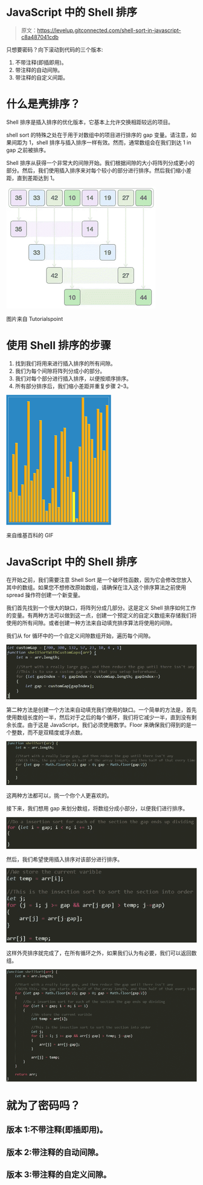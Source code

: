 # JavaScript 中的 Shell 排序

> 原文：<https://levelup.gitconnected.com/shell-sort-in-javascript-c8a487041cdb>

只想要密码？向下滚动到代码的三个版本:

1.  不带注释(即插即用)。
2.  带注释的自动间隙。
3.  带注释的自定义间距。

# 什么是壳排序？

Shell 排序是插入排序的优化版本，它基本上允许交换相距较远的项目。

shell sort 的特殊之处在于用于对数组中的项目进行排序的 gap 变量。请注意，如果间距为 1，shell 排序与插入排序一样有效。然而，通常数组会在我们到达 1 in gap 之前被排序。

Shell 排序从获得一个非常大的间隙开始。我们根据间隙的大小将阵列分成更小的部分。然后，我们使用插入排序来对每个较小的部分进行排序。然后我们缩小差距，直到差距达到 1。

![](img/c09259aed0750730a85fd29318b9500a.png)

图片来自 Tutorialspoint

# 使用 Shell 排序的步骤

1.  找到我们将用来进行插入排序的所有间隙。
2.  我们为每个间隙将阵列分成小的部分。
3.  我们对每个部分进行插入排序，以便按顺序排序。
4.  所有部分排序后，我们缩小差距并重复步骤 2–3。

![](img/6f426999c97352d3a51d5ddb389fe491.png)

来自维基百科的 GIF

# JavaScript 中的 Shell 排序

在开始之前，我们需要注意 Shell Sort 是一个破坏性函数，因为它会修改您放入其中的数组。如果您不想修改原始数组，请确保在注入这个排序算法之前使用 spread 操作符创建一个新变量。

我们首先找到一个很大的缺口，将阵列分成几部分。这是定义 Shell 排序如何工作的变量。有两种方法可以做到这一点，创建一个预定义的自定义数组来存储我们将使用的所有间隙。或者创建一种方法来自动填充排序算法将使用的间隙。

我们从 for 循环中的一个自定义间隙数组开始，遍历每个间隙。

![](img/8da0d874ba2d0ac80874ce5af87c348a.png)

第二种方法是创建一个方法来自动填充我们使用的缺口。一个简单的方法是，首先使用数组长度的一半，然后对于之后的每个循环，我们将它减少一半，直到没有剩余长度。由于这是 JavaScript，我们必须使用数学。Floor 来确保我们得到的是一个整数，而不是双精度或浮点数。

![](img/c67154f8da97ac364841ee0b812f1479.png)

这两种方法都可以，挑一个你个人更喜欢的。

接下来，我们想用 gap 来划分数组，将数组分成小部分，以便我们进行排序。

![](img/c09fe7bef68f4f191e14da4c7a9a0dc2.png)

然后，我们希望使用插入排序对该部分进行排序。

![](img/d2d5246353002d2c3e582d3a664a31c8.png)

这样外壳排序就完成了，在所有循环之外，如果我们认为有必要，我们可以返回数组。

![](img/3812deb162f87df80165c53ded0721db.png)

# 就为了密码吗？

## 版本 1:不带注释(即插即用)。

## 版本 2:带注释的自动间隙。

## 版本 3:带注释的自定义间隙。